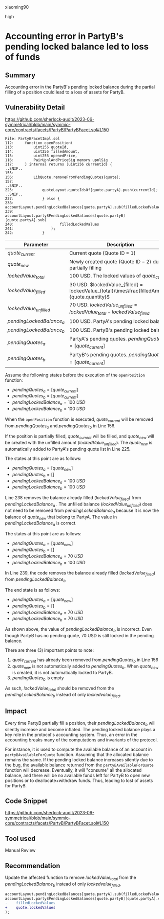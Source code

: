 xiaoming90

high

# Accounting error in PartyB's pending locked balance led to loss of funds

## Summary

Accounting error in the PartyB's pending locked balance during the partial filling of a position could lead to a loss of assets for PartyB.

## Vulnerability Detail

https://github.com/sherlock-audit/2023-06-symmetrical/blob/main/symmio-core/contracts/facets/PartyB/PartyBFacet.sol#L150

```solidity
File: PartyBFacetImpl.sol
112:     function openPosition(
113:         uint256 quoteId,
114:         uint256 filledAmount,
115:         uint256 openedPrice,
116:         PairUpnlAndPriceSig memory upnlSig
117:     ) internal returns (uint256 currentId) {
..SNIP..
155: 
156:         LibQuote.removeFromPendingQuotes(quote);
157: 
..SNIP..
225:             quoteLayout.quoteIdsOf[quote.partyA].push(currentId);
..SNIP..
237:             } else {
238:                 accountLayout.pendingLockedBalances[quote.partyA].sub(filledLockedValues);
239:                 accountLayout.partyBPendingLockedBalances[quote.partyB][quote.partyA].sub(
240:                     filledLockedValues
241:                 );
242:             }
```

| Parameter                  | Description                                                  |
| -------------------------- | ------------------------------------------------------------ |
| $quote_{current}$          | Current quote (Quote ID = 1)                                 |
| $quote_{new}$              | Newly created quote (Quote ID = 2) due to partially filling  |
| $lockedValue_{total}$      | 100 USD. The locked values of $quote_{current}$              |
| $lockedValue_{filled}$     | 30 USD. $lockedValue_{filled} = lockedValue_{total}\times\frac{filledAmount}{quote.quantity}$ |
| $lockedValue_{unfilled}$   | 70 USD. $lockedValue_{unfilled} = lockedValue_{total}-lockedValue_{filled}$ |
| $pendingLockedBalance_{a}$ | 100 USD. PartyA's pending locked balance                     |
| $pendingLockedBalance_{b}$ | 100 USD. PartyB's pending locked balance                     |
| $pendingQuotes_a$          | PartyA's pending quotes. $pendingQuotes_a = [quote_{current}]$ |
| $pendingQuotes_b$          | PartyB's pending quotes. $pendingQuotes_b = [quote_{current}]$ |

Assume the following states before the execution of the `openPosition` function:

- $pendingQuotes_a = [quote_{current}]$
- $pendingQuotes_b = [quote_{current}]$
- $pendingLockedBalance_{a} = 100\ USD$
- $pendingLockedBalance_{b} = 100\ USD$

When the `openPosition` function is executed, $quote_{current}$ will be removed from $pendingQuotes_a$ and $pendingQuotes_b$ in Line 156. 

If the position is partially filled, $quote_{current}$ will be filled, and $quote_{new}$ will be created with the unfilled amount ($lockedValue_{unfilled}$). The $quote_{new}$ is automatically added to PartyA's pending quote list in Line 225.

The states at this point are as follows:

- $pendingQuotes_a = [quote_{new}]$
- $pendingQuotes_b = []$
- $pendingLockedBalance_{a} = 100\ USD$
- $pendingLockedBalance_{b} = 100\ USD$

Line 238 removes the balance already filled ($lockedValue_{filled}$) from $pendingLockedBalance_{a}$ . The unfilled balance ($lockedValue_{unfilled}$) does not need to be removed from $pendingLockedBalance_{a}$ because it is now the balance of $quote_{new}$ that belong to PartyA. The value in $pendingLockedBalance_a$ is correct.

The states at this point are as follows:

- $pendingQuotes_a = [quote_{new}]$
- $pendingQuotes_b = []$
- $pendingLockedBalance_{a} = 70\ USD$
- $pendingLockedBalance_{b} = 100\ USD$

In Line 239, the code removes the balance already filled ($lockedValue_{filled}$) from $pendingLockedBalance_{b}$ 

The end state is as follows:

- $pendingQuotes_a = [quote_{new}]$
- $pendingQuotes_b = []$
- $pendingLockedBalance_{a} = 70\ USD$
- $pendingLockedBalance_{b} = 70\ USD$

As shown above, the value of $pendingLockedBalance_{b}$ is incorrect. Even though PartyB has no pending quote, 70 USD is still locked in the pending balance.

There are three (3) important points to note:

1) $quote_{current}$ has already been removed from $pendingQuotes_b$ in Line 156
2) $quote_{new}$ is not automatically added to $pendingQuotes_b$. When $quote_{new}$ is created, it is not automatically locked to PartyB.
3) $pendingQuotes_b$ is empty

As such, $lockedValue_{total}$ should be removed from the $pendingLockedBalance_{b}$ instead of only $lockedvalue_{filled}$.

## Impact

Every time PartyB partially fill a position, their $pendingLockedBalance_b$ will silently increase and become inflated. The pending locked balance plays a key role in the protocol's accounting system. Thus, an error in the accounting breaks many of the computations and invariants of the protocol.

For instance, it is used to compute the available balance of an account in `partyBAvailableForQuote` function. Assuming that the allocated balance remains the same. If the pending locked balance increases silently due to the bug, the available balance returned from the `partyBAvailableForQuote` function will decrease. Eventually, it will "consume" all the allocated balance, and there will be no available funds left for PartyB to open new positions or to deallocate+withdraw funds. Thus, leading to lost of assets for PartyB.

## Code Snippet

https://github.com/sherlock-audit/2023-06-symmetrical/blob/main/symmio-core/contracts/facets/PartyB/PartyBFacet.sol#L150

## Tool used

Manual Review

## Recommendation

Update the affected function to remove $lockedValue_{total}$ from the $pendingLockedBalance_{b}$ instead of only $lockedvalue_{filled}$.

```diff
accountLayout.pendingLockedBalances[quote.partyA].sub(filledLockedValues);
accountLayout.partyBPendingLockedBalances[quote.partyB][quote.partyA].sub(
-    filledLockedValues
+    quote.lockedValues
);
```